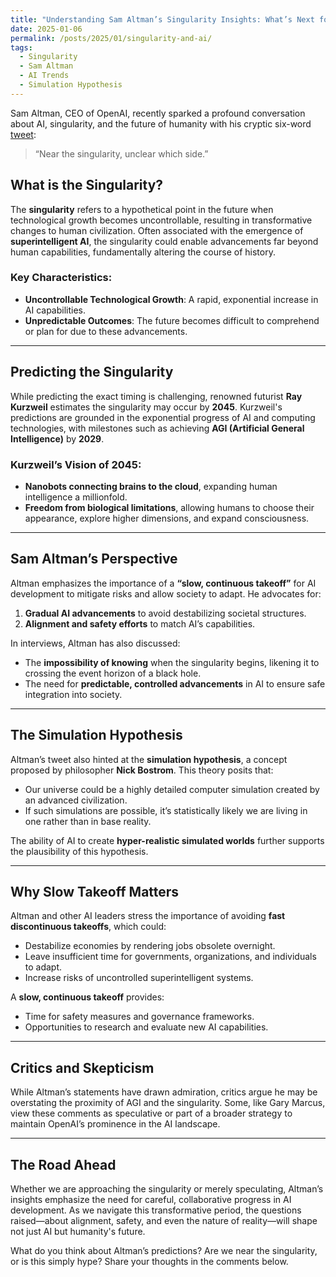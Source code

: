 ```yaml
---
title: "Understanding Sam Altman’s Singularity Insights: What’s Next for AI and Humanity?"
date: 2025-01-06
permalink: /posts/2025/01/singularity-and-ai/
tags:
  - Singularity
  - Sam Altman
  - AI Trends
  - Simulation Hypothesis
---
```


Sam Altman, CEO of OpenAI, recently sparked a profound conversation about AI, singularity, and the future of humanity with his cryptic six-word [tweet](https://x.com/sama/status/1875603249472139576):

> “Near the singularity, unclear which side.”

## What is the Singularity?

The **singularity** refers to a hypothetical point in the future when technological growth becomes uncontrollable, resulting in transformative changes to human civilization. Often associated with the emergence of **superintelligent AI**, the singularity could enable advancements far beyond human capabilities, fundamentally altering the course of history.

### Key Characteristics:

- **Uncontrollable Technological Growth**: A rapid, exponential increase in AI capabilities.
- **Unpredictable Outcomes**: The future becomes difficult to comprehend or plan for due to these advancements.

---

## Predicting the Singularity

While predicting the exact timing is challenging, renowned futurist **Ray Kurzweil** estimates the singularity may occur by **2045**. Kurzweil's predictions are grounded in the exponential progress of AI and computing technologies, with milestones such as achieving **AGI (Artificial General Intelligence)** by **2029**.

### Kurzweil’s Vision of 2045:

- **Nanobots connecting brains to the cloud**, expanding human intelligence a millionfold.
- **Freedom from biological limitations**, allowing humans to choose their appearance, explore higher dimensions, and expand consciousness.

---

## Sam Altman’s Perspective

Altman emphasizes the importance of a **“slow, continuous takeoff”** for AI development to mitigate risks and allow society to adapt. He advocates for:

1. **Gradual AI advancements** to avoid destabilizing societal structures.
2. **Alignment and safety efforts** to match AI’s capabilities.

In interviews, Altman has also discussed:

- The **impossibility of knowing** when the singularity begins, likening it to crossing the event horizon of a black hole.
- The need for **predictable, controlled advancements** in AI to ensure safe integration into society.

---

## The Simulation Hypothesis

Altman’s tweet also hinted at the **simulation hypothesis**, a concept proposed by philosopher **Nick Bostrom**. This theory posits that:

- Our universe could be a highly detailed computer simulation created by an advanced civilization.
- If such simulations are possible, it’s statistically likely we are living in one rather than in base reality.

The ability of AI to create **hyper-realistic simulated worlds** further supports the plausibility of this hypothesis.

---

## Why Slow Takeoff Matters

Altman and other AI leaders stress the importance of avoiding **fast discontinuous takeoffs**, which could:

- Destabilize economies by rendering jobs obsolete overnight.
- Leave insufficient time for governments, organizations, and individuals to adapt.
- Increase risks of uncontrolled superintelligent systems.

A **slow, continuous takeoff** provides:

- Time for safety measures and governance frameworks.
- Opportunities to research and evaluate new AI capabilities.

---

## Critics and Skepticism

While Altman’s statements have drawn admiration, critics argue he may be overstating the proximity of AGI and the singularity. Some, like Gary Marcus, view these comments as speculative or part of a broader strategy to maintain OpenAI’s prominence in the AI landscape.

---

## The Road Ahead

Whether we are approaching the singularity or merely speculating, Altman’s insights emphasize the need for careful, collaborative progress in AI development. As we navigate this transformative period, the questions raised—about alignment, safety, and even the nature of reality—will shape not just AI but humanity's future.

What do you think about Altman’s predictions? Are we near the singularity, or is this simply hype? Share your thoughts in the comments below.
